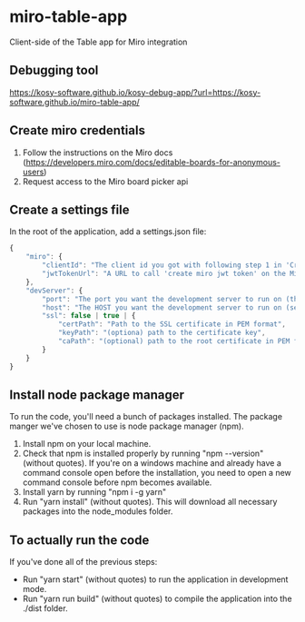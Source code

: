 # miro-table-app
Client-side of the Table app for Miro integration

## Debugging tool

https://kosy-software.github.io/kosy-debug-app/?url=https://kosy-software.github.io/miro-table-app/

## Create miro credentials
1. Follow the instructions on the Miro docs (https://developers.miro.com/docs/editable-boards-for-anonymous-users)
2. Request access to the Miro board picker api

## Create a settings file

In the root of the application, add a settings.json file:

```Typescript
{
    "miro": {
        "clientId": "The client id you got with following step 1 in 'Create miro credentials'",
        "jwtTokenUrl": "A URL to call 'create miro jwt token' on the Miro App Server"
    },
    "devServer": {
        "port": "The port you want the development server to run on (this needs to be the PORT of the url  you've whitelisted in 'Create google drive credentials' step 6)",
        "host": "The HOST you want the development server to run on (see 'Alias localhost')",
        "ssl": false | true | { 
            "certPath": "Path to the SSL certificate in PEM format",
            "keyPath": "(optiona) path to the certificate key", 
            "caPath": "(optional) path to the root certificate in PEM format"
        }
    }
}
```

## Install node package manager
To run the code, you'll need a bunch of packages installed. The package manger we've chosen to use is node package manager (npm).
1) Install npm on your local machine.
2) Check that npm is installed properly by running "npm --version" (without quotes). If you're on a windows machine and already have a command console open before the installation, you need to open a new command console before npm becomes available.
3) Install yarn by running "npm i -g yarn"
4) Run "yarn install" (without quotes). This will download all necessary packages into the node_modules folder.

## To actually run the code
If you've done all of the previous steps:

- Run "yarn start" (without quotes) to run the application in development mode.
- Run "yarn run build" (without quotes) to compile the application into the ./dist folder.
